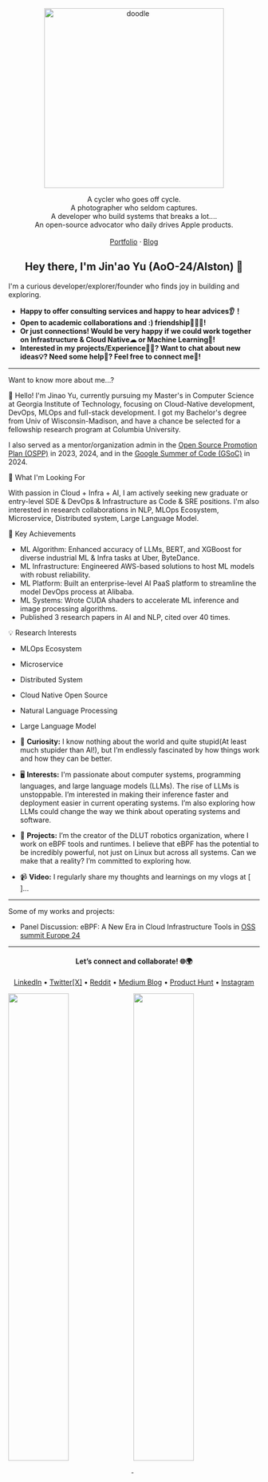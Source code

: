 
<div align="center">
<img src="https://github.com/AoO-24/AoO-24/blob/main/doodle.gif" alt="doodle" width="360" height="360">
</div>


<p align="center">
A cycler who goes off cycle.<br/>
A photographer who seldom captures.<br/>
A developer who build systems that breaks a lot....<br/>
An open-source advocator who daily drives Apple products.<br/>
<br/>
<a href="https://i.swung0x48.com">Portfolio</a>
 · <a href="https://www.swung0x48.com">Blog</a>
</p>

<h2 align="center">Hey there, I'm Jin'ao Yu (AoO-24/Alston) 👋</h2>

I'm a curious developer/explorer/founder who finds joy in building and exploring. 

- **Happy to offer consulting services and happy to hear advices👂！**
- **Open to academic collaborations and :) friendship🧑‍🤝‍🧑!**
- **Or just connections! Would be very happy if we could work together on Infrastructure & Cloud Native☁ or Machine Learning🤖!** 
- **Interested in my projects/Experience🧑‍💼? Want to chat about new ideas💡? Need some help🤝? Feel free to connect me🔗!**

---

Want to know more about me...?

👋 Hello! I'm Jinao Yu, currently pursuing my Master's in Computer Science at Georgia Institute of Technology, focusing on Cloud-Native development, DevOps, MLOps and full-stack development. I got my Bachelor's degree from Univ of Wisconsin-Madison, and have a chance be selected for a fellowship research program at Columbia University. 

I also served as a mentor/organization admin in the [Open Source Promotion Plan (OSPP)](https://summer-ospp.ac.cn/) in 2023, 2024, and in the [Google Summer of Code (GSoC)](https://summerofcode.withgoogle.com/) in 2024.

🎯 What I'm Looking For

With passion in Cloud + Infra + AI, I am actively seeking new graduate or entry-level SDE & DevOps & Infrastructure as Code & SRE positions. I'm also interested in research collaborations in NLP, MLOps Ecosystem, Microservice, Distributed system, Large Language Model.

🌟 Key Achievements
- ML Algorithm: Enhanced accuracy of LLMs, BERT, and XGBoost for diverse industrial ML & Infra tasks at Uber, ByteDance.
- ML Infrastructure: Engineered AWS-based solutions to host ML models with robust reliability.
- ML Platform: Built an enterprise-level AI PaaS platform to streamline the model DevOps process at Alibaba.
- ML Systems: Wrote CUDA shaders to accelerate ML inference and image processing algorithms.
- Published 3 research papers in AI and NLP, cited over 40 times.

💡 Research Interests
- MLOps Ecosystem
- Microservice
- Distributed System
- Cloud Native Open Source
- Natural Language Processing
- Large Language Model 
  

- 🚀 **Curiosity:** I know nothing about the world and quite stupid(At least much stupider than AI!), but I’m endlessly fascinated by how things work and how they can be better.
- 🖥 **Interests:** I'm passionate about computer systems, programming languages, and large language models (LLMs). The rise of LLMs is unstoppable. I’m interested in making their inference faster and deployment easier in current operating systems. I’m also exploring how LLMs could change the way we think about operating systems and software.
- 🌟 **Projects:** I’m the creator of the DLUT robotics organization, where I work on eBPF tools and runtimes. I believe that eBPF has the potential to be incredibly powerful, not just on Linux but across all systems. Can we make that a reality? I’m committed to exploring how.
- 📹 **Video:** I regularly share my thoughts and learnings on my vlogs at [ ]...
---

Some of my works and projects:

- Panel Discussion: eBPF: A New Era in Cloud Infrastructure Tools in [OSS summit Europe 24](https://sched.co/1ej2B@sched)


---

<h4 align="center">
  Let’s connect and collaborate! 🌐🌍
</h4>

<p align="center">
  <a href="https://www.linkedin.com/in/alstonyu/">LinkedIn</a> • 
  <a href="https://twitter.com/yunwei37">Twitter[X]</a> • 
  <a href="https://www.reddit.com/user/yunwei123">Reddit</a> • 
  <a href="https://medium.com/@yunwei356">Medium Blog</a> • 
  <a href="https://www.producthunt.com/@yunwei_123">Product Hunt</a> • 
  <a href="https://www.instagram.com/jayy_yuu/">Instagram</a>
  
</p>

<a href="https://github.com/AoO-24">
  <img align="center" width="49%" src="https://github-readme-stats.vercel.app/api?username=AoO-24&theme=tokyonight&hide_border=true&show_icons=true&hide_title=true" />
</a>
<a href="https://github.com/AoO-24">
  <img align="center" width="49%" src="https://github-readme-stats.vercel.app/api/wakatime?username=AoO-24&theme=dark&hide_border=true&layout=compact" />
</a>
<!--
### My Stats

<div align="center">

[<img src="https://github-readme-stats.vercel.app/api?username=AoO-24&theme=tokyonight&hide_border=true&show_icons=true&hide_title=true" />](https://github.com/anuraghazra/github-readme-stats)
[<img src="https://github-readme-stats.vercel.app/api/wakatime?username=AoO-24&theme=dark&hide_border=true&layout=compact"alt="Wakatime Stats" width="500" />]  


</div>

